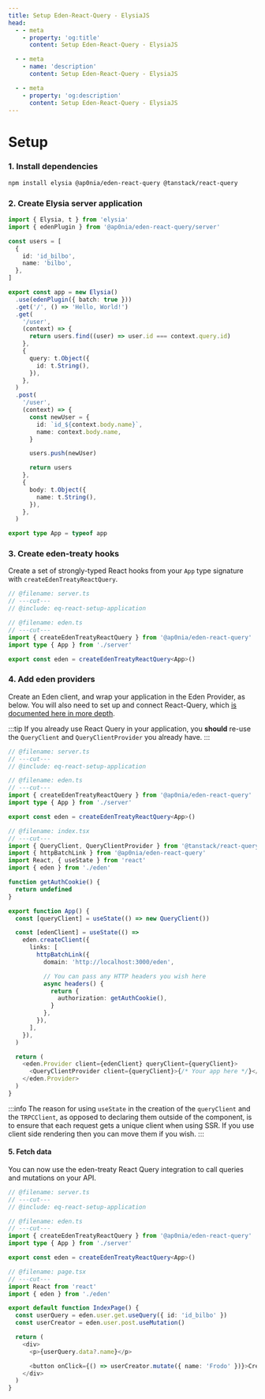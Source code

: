 ```yaml
---
title: Setup Eden-React-Query - ElysiaJS
head:
  - - meta
    - property: 'og:title'
      content: Setup Eden-React-Query - ElysiaJS

  - - meta
    - name: 'description'
      content: Setup Eden-React-Query - ElysiaJS

  - - meta
    - property: 'og:description'
      content: Setup Eden-React-Query - ElysiaJS
---
```


# Setup

### 1. Install dependencies

```sh npm2yarn
npm install elysia @ap0nia/eden-react-query @tanstack/react-query
```

### 2. Create Elysia server application

```typescript twoslash include eq-react-setup-application title=server.ts
import { Elysia, t } from 'elysia'
import { edenPlugin } from '@ap0nia/eden-react-query/server'

const users = [
  {
    id: 'id_bilbo',
    name: 'bilbo',
  },
]

export const app = new Elysia()
  .use(edenPlugin({ batch: true }))
  .get('/', () => 'Hello, World!')
  .get(
    '/user',
    (context) => {
      return users.find((user) => user.id === context.query.id)
    },
    {
      query: t.Object({
        id: t.String(),
      }),
    },
  )
  .post(
    '/user',
    (context) => {
      const newUser = {
        id: `id_${context.body.name}`,
        name: context.body.name,
      }

      users.push(newUser)

      return users
    },
    {
      body: t.Object({
        name: t.String(),
      }),
    },
  )

export type App = typeof app
```

### 3. Create eden-treaty hooks

Create a set of strongly-typed React hooks from your `App` type signature with `createEdenTreatyReactQuery`.

```typescript twoslash include eq-react-setup-client title=eden.ts
// @filename: server.ts
// ---cut---
// @include: eq-react-setup-application

// @filename: eden.ts
// ---cut---
import { createEdenTreatyReactQuery } from '@ap0nia/eden-react-query'
import type { App } from './server'

export const eden = createEdenTreatyReactQuery<App>()
```

### 4. Add eden providers

Create an Eden client, and wrap your application in the Eden Provider, as below.
You will also need to set up and connect React-Query,
which [is documented here in more depth](https://tanstack.com/query/latest/docs/framework/react/quick-start).

:::tip
If you already use React Query in your application,
you **should** re-use the `QueryClient` and `QueryClientProvider` you already have.
:::

```typescript twoslash title=index.tsx
// @filename: server.ts
// ---cut---
// @include: eq-react-setup-application

// @filename: eden.ts
// ---cut---
import { createEdenTreatyReactQuery } from '@ap0nia/eden-react-query'
import type { App } from './server'

export const eden = createEdenTreatyReactQuery<App>()

// @filename: index.tsx
// ---cut---
import { QueryClient, QueryClientProvider } from '@tanstack/react-query'
import { httpBatchLink } from '@ap0nia/eden-react-query'
import React, { useState } from 'react'
import { eden } from './eden'

function getAuthCookie() {
  return undefined
}

export function App() {
  const [queryClient] = useState(() => new QueryClient())

  const [edenClient] = useState(() =>
    eden.createClient({
      links: [
        httpBatchLink({
          domain: 'http://localhost:3000/eden',

          // You can pass any HTTP headers you wish here
          async headers() {
            return {
              authorization: getAuthCookie(),
            }
          },
        }),
      ],
    }),
  )

  return (
    <eden.Provider client={edenClient} queryClient={queryClient}>
      <QueryClientProvider client={queryClient}>{/* Your app here */}</QueryClientProvider>
    </eden.Provider>
  )
}
```

:::info
The reason for using `useState` in the creation of the `queryClient` and the `TRPCClient`,
as opposed to declaring them outside of the component, is to ensure that each request gets a unique client when using SSR.
If you use client side rendering then you can move them if you wish.
:::

#### 5. Fetch data

You can now use the eden-treaty React Query integration to call queries and mutations on your API.

```typescript twoslash title=page.tsx
// @filename: server.ts
// ---cut---
// @include: eq-react-setup-application

// @filename: eden.ts
// ---cut---
import { createEdenTreatyReactQuery } from '@ap0nia/eden-react-query'
import type { App } from './server'

export const eden = createEdenTreatyReactQuery<App>()

// @filename: page.tsx
// ---cut---
import React from 'react'
import { eden } from './eden'

export default function IndexPage() {
  const userQuery = eden.user.get.useQuery({ id: 'id_bilbo' })
  const userCreator = eden.user.post.useMutation()

  return (
    <div>
      <p>{userQuery.data?.name}</p>

      <button onClick={() => userCreator.mutate({ name: 'Frodo' })}>Create Frodo</button>
    </div>
  )
}
```
